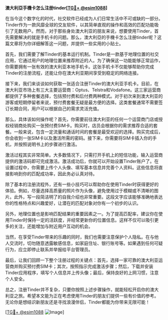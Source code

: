 **澳大利亞手機卡怎么注册tinder[[TG💪+ @esim1088](https://t.me/s/esim1088)]**

在当今这个数字化的时代，社交软件已经成为人们日常生活中不可或缺的一部分。Tinder作为一款风靡全球的交友软件，以其简单直观的操作和高效的匹配功能吸引了无数用户。然而，对于那些身处澳大利亚的朋友来说，想要使用Tinder，首先需要解决的就是手机卡的问题。那么，澳大利亞的手機卡怎么注册tinder呢？这篇文章将为你详细解答这一问题，并提供一些实用的小贴士。

首先，我们需要了解Tinder的基本运行机制。Tinder是一款基于地理位置的社交应用，它通过用户的地理位置来推荐附近的人。为了确保这一功能能够正常运作，你需要拥有一张有效的澳大利亚本地手机卡。这张手机卡不仅能够帮助你完成Tinder的注册流程，还能让你在澳大利亚期间享受到稳定的网络连接。

接下来，我们来谈谈如何获取一张适合注册Tinder的澳大利亚手机卡。目前，在澳大利亚市场上有三大主要运营商：Optus、Telstra和Vodafone。这三家运营商都提供了多种套餐选择，包括预付费和后付费两种模式。对于初次来到澳大利亚的游客或短期停留者来说，预付费套餐无疑是最方便的选择。这类套餐通常不需要签订长期合同，用户可以根据自己的需求灵活充值。

那么，具体该如何操作呢？首先，你需要前往澳大利亚的任何一个运营商门店或授权经销商处购买一张预付费SIM卡。购买时，店员会根据你的需求推荐合适的套餐。一般来说，包含一定流量和通话时间的套餐是最受欢迎的选择。购买完成后，你会收到一张SIM卡以及激活所需的密码。接下来，你需要将SIM卡插入你的手机，并按照说明书上的步骤进行激活。

激活过程其实非常简单。大多数情况下，只需打开手机上的短信功能，输入运营商提供的激活码即可完成激活。激活成功后，你就可以开始设置Tinder账户了。在设置过程中，你需要上传个人头像、填写基本信息并完善个人资料。这些信息将直接影响到你的匹配成功率，因此务必认真对待。

除了基本的注册流程外，还有一些小技巧可以帮助你在使用Tinder时获得更好的体验。例如，尽量选择高质量的照片作为头像，避免使用过于模糊或不清晰的图片。此外，写一段简洁明了的自我介绍也非常重要。这段文字应该能够准确地表达你的性格特点和兴趣爱好，让潜在的匹配对象对你有一个初步的认识。

另外，地理位置也是影响匹配结果的重要因素之一。为了提高匹配率，建议你在使用Tinder时保持一定的活跃度，并经常更新你的位置信息。这样不仅可以吸引更多的关注，还能增加与附近用户互动的机会。

当然，在享受Tinder带来的乐趣的同时，我们也需要注意保护个人隐私。在与他人交流时，切勿随意透露敏感信息，如家庭住址、银行账号等。如果遇到任何可疑行为，应立即停止联系并举报给平台管理员。

最后，让我们回顾一下整个注册过程的关键点：首先，选择一家可靠的澳大利亚运营商并购买预付费SIM卡；其次，按照指示完成激活步骤；然后，下载并安装Tinder应用程序，填写个人信息并上传头像；最后，保持良好的上网习惯，注意个人安全。

总之，注册Tinder并不复杂，只要你按照上述步骤操作，就能轻松开启你的澳大利亚之旅。希望本文能为正在考虑使用Tinder的朋友们提供一些有价值的参考。无论你是想结识新朋友还是寻找浪漫伴侣，Tinder都能为你带来无限可能！

[[TG💪+ @esim1088](https://t.me/s/esim1088) ![Image](https://i.postimg.cc/4NQfJmqS/Snipaste-2025-05-13-00-14-12.png)]
